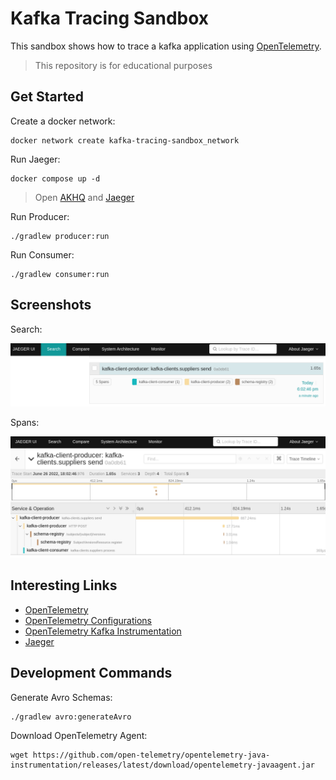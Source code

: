# Kafka Tracing Sandbox

This sandbox shows how to trace a kafka application using [OpenTelemetry](https://opentelemetry.io).

> This repository is for educational purposes

## Get Started

Create a docker network:

```shell
docker network create kafka-tracing-sandbox_network
```

Run Jaeger:

```shell
docker compose up -d
```

> Open [AKHQ](http://localhost:8080/) and [Jaeger](http://localhost:16686/)

Run Producer:

```shell
./gradlew producer:run
```

Run Consumer:

```shell
./gradlew consumer:run
```

## Screenshots

Search:

<p align="center">
<img alt="search" src="https://raw.githubusercontent.com/sauljabin/kafka-tracing-sandbox/main/screenshots/search.png">
</p>

Spans:

<p align="center">
<img alt="spans" src="https://raw.githubusercontent.com/sauljabin/kafka-tracing-sandbox/main/screenshots/spans.png">
</p>

## Interesting Links

- [OpenTelemetry](https://opentelemetry.io/docs/instrumentation/java/getting-started/)
- [OpenTelemetry Configurations](https://github.com/open-telemetry/opentelemetry-java/blob/main/sdk-extensions/autoconfigure/README.md)
- [OpenTelemetry Kafka Instrumentation](https://github.com/open-telemetry/opentelemetry-java-instrumentation/tree/main/instrumentation/kafka)
- [Jaeger](https://www.jaegertracing.io/docs/1.35/getting-started/)

## Development Commands

Generate Avro Schemas:

```shell
./gradlew avro:generateAvro
```

Download OpenTelemetry Agent:

```shell
wget https://github.com/open-telemetry/opentelemetry-java-instrumentation/releases/latest/download/opentelemetry-javaagent.jar
```
